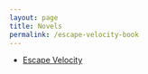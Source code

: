 ```yaml
---
layout: page
title: Novels
permalink: /escape-velocity-book
---
```


- [Escape Velocity](/escape-velocity-book)
